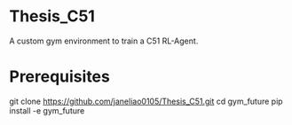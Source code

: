 # Thesis_C51
A custom gym environment to train a C51 RL-Agent.

# Prerequisites
git clone https://github.com/janeliao0105/Thesis_C51.git
cd gym_future
pip install -e gym_future
